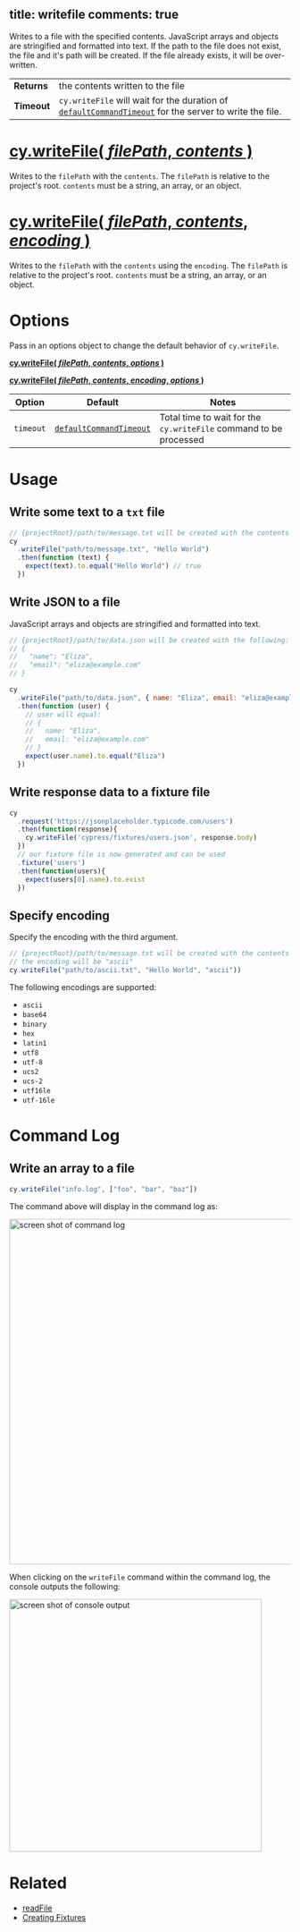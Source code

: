 title: writefile
comments: true
---

Writes to a file with the specified contents. JavaScript arrays and objects are stringified and formatted into text. If the path to the file does not exist, the file and it's path will be created. If the file already exists, it will be over-written.

| | |
|--- | --- |
| **Returns** | the contents written to the file |
| **Timeout** | `cy.writeFile` will wait for the duration of [`defaultCommandTimeout`](https://on.cypress.io/guides/configuration#section-timeouts) for the server to write the file. |

# [cy.writeFile( *filePath*, *contents* )](#section-usage)

Writes to the `filePath` with the `contents`. The `filePath` is relative to the project's root. `contents` must be a string, an array, or an object.

# [cy.writeFile( *filePath*, *contents*, *encoding* )](#section-specify-encoding)

Writes to the `filePath` with the `contents` using the `encoding`. The `filePath` is relative to the project's root. `contents` must be a string, an array, or an object.

# Options

Pass in an options object to change the default behavior of `cy.writeFile`.

**[cy.writeFile( *filePath*, *contents*, *options* )](#options-usage)**

**[cy.writeFile( *filePath*, *contents*, *encoding*, *options* )](#options-usage)**

Option | Default | Notes
--- | --- | ---
`timeout` | [`defaultCommandTimeout`](https://on.cypress.io/guides/configuration#section-timeouts) | Total time to wait for the `cy.writeFile` command to be processed

# Usage

## Write some text to a `txt` file

```javascript
// {projectRoot}/path/to/message.txt will be created with the contents "Hello World"
cy
  .writeFile("path/to/message.txt", "Hello World")
  .then(function (text) {
    expect(text).to.equal("Hello World") // true
  })
```

## Write JSON to a file

JavaScript arrays and objects are stringified and formatted into text.

```javascript
// {projectRoot}/path/to/data.json will be created with the following:
// {
//   "name": "Eliza",
//   "email": "eliza@example.com"
// }

cy
  .writeFile("path/to/data.json", { name: "Eliza", email: "eliza@example.com" })
  .then(function (user) {
    // user will equal:
    // {
    //   name: "Eliza",
    //   email: "eliza@example.com"
    // }
    expect(user.name).to.equal("Eliza")
  })
```

## Write response data to a fixture file

```javascript
cy
  .request('https://jsonplaceholder.typicode.com/users')
  .then(function(response){
    cy.writeFile('cypress/fixtures/users.json', response.body)
  })
  // our fixture file is now generated and can be used
  .fixture('users')
  .then(function(users){
    expect(users[0].name).to.exist
  })
```

## Specify encoding

Specify the encoding with the third argument.

```javascript
// {projectRoot}/path/to/message.txt will be created with the contents "Hello World"
// the encoding will be "ascii"
cy.writeFile("path/to/ascii.txt", "Hello World", "ascii"))
```

The following encodings are supported:

* `ascii`
* `base64`
* `binary`
* `hex`
* `latin1`
* `utf8`
* `utf-8`
* `ucs2`
* `ucs-2`
* `utf16le`
* `utf-16le`

# Command Log

## Write an array to a file

```javascript
cy.writeFile("info.log", ["foo", "bar", "baz"])
```

The command above will display in the command log as:

<img width="618" alt="screen shot of command log" src="https://cloud.githubusercontent.com/assets/1157043/17936162/df857dda-69eb-11e6-8951-f34618a72e39.png">

When clicking on the `writeFile` command within the command log, the console outputs the following:

<img width="452" alt="screen shot of console output" src="https://cloud.githubusercontent.com/assets/1157043/17936161/df7e6bf8-69eb-11e6-8ef2-a90113dece9b.png">

# Related

- [readFile](https://on.cypress.io/api/readFile)
- [Creating Fixtures](https://on.cypress.io/guides/creating-fixtures)
